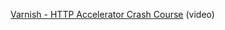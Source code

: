 
[Varnish - HTTP Accelerator Crash Course](https://www.youtube.com/watch?v=-cWs6eoyaLg&list=PLQnljOFTspQXNP6mQchJVP3S-3oKGEuw9&index=20) (video)